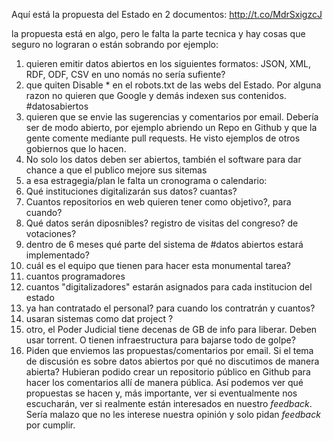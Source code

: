 Aquí está la propuesta del Estado en 2 documentos:
<http://t.co/MdrSxigzcJ>

la propuesta está en algo, pero le falta la parte tecnica
y hay cosas que seguro no lograran
o están sobrando
por ejemplo:

1. quieren emitir datos abiertos en los siguientes formatos: JSON, XML, RDF,
   ODF, CSV en uno nomás no sería sufiente?
1. que quiten Disable * en el robots.txt de las webs del Estado.
   Por alguna razon no quieren que Google y demás indexen sus contenidos.
   \#datosabiertos
1. quieren que se envie las sugerencias y comentarios por email.
   Debería ser de modo abierto, por ejemplo abriendo un Repo en Github y que la gente comente mediante pull requests.
   He visto ejemplos de otros gobiernos que lo hacen.
1. No solo los datos deben ser abiertos, también el software para dar chance a 
   que el publico mejore sus sitemas
1. a esa estragegia/plan le falta un cronograma o calendario:
1. Qué instituciones digitalizarán sus datos? cuantas?
1. Cuantos repositorios en web quieren tener como objetivo?, para cuando?
1. Qué datos serán diposnibles? registro de visitas del congreso? de votaciones?
1. dentro de 6 meses qué parte del sistema de #datos abiertos estará implementado?
1. cuál es el equipo que tienen para hacer esta monumental tarea?
1. cuantos programadores
1. cuantos "digitalizadores" estarán asignados para cada institucion del estado
1. ya han contratado el personal? para cuando los contratrán y cuantos?
1. usaran sistemas como dat project ?
1. otro, el Poder Judicial tiene decenas de GB de info para liberar. Deben usar torrent. O tienen infraestructura para bajarse todo de golpe?
1. Piden que enviemos las propuestas/comentarios por email. Si el tema de
   discusión es sobre datos abiertos por qué no discutimos de manera abierta?
   Hubieran podido crear un repositorio público en Github para hacer los
   comentarios allí de manera pública. Así podemos ver qué propuestas se hacen
   y, más importante, ver si eventualmente nos escucharán, ver si realmente
   están interesados en nuestro *feedback*. Sería malazo que no les interese
   nuestra opinión y solo pidan *feedback* por cumplir.


